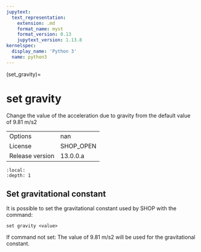 ```yaml
---
jupytext:
  text_representation:
    extension: .md
    format_name: myst
    format_version: 0.13
    jupytext_version: 1.13.8
kernelspec:
  display_name: 'Python 3'
  name: python3
---
```


(set_gravity)=
# set gravity
Change the value of the acceleration due to gravity from the default value of 9.81 m/s2

|   |   |
|---|---|
|Options|nan|
|License|SHOP_OPEN|
|Release version|13.0.0.a|

```{contents}
:local:
:depth: 1
```

## Set gravitational constant
It is possible to set the gravitational constant used by SHOP with the command:
```
set gravity <value>
```

If command not set: The value of 9.81 m/s2 will be used for the gravitational constant.



